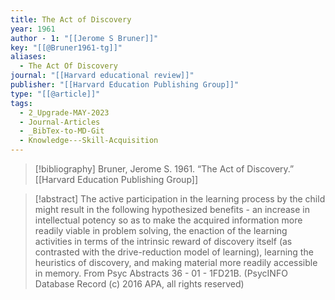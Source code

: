 ```yaml
---
title: The Act of Discovery
year: 1961
author - 1: "[[Jerome S Bruner]]"
key: "[[@Bruner1961-tg]]"
aliases:
  - The Act Of Discovery
journal: "[[Harvard educational review]]"
publisher: "[[Harvard Education Publishing Group]]"
type: "[[@article]]"
tags:
  - 2_Upgrade-MAY-2023
  - Journal-Articles
  - _BibTex-to-MD-Git
  - Knowledge---Skill-Acquisition
---
```


> [!bibliography]
> Bruner, Jerome S. 1961. “The Act of Discovery.” [[Harvard Education Publishing Group]]

> [!abstract]
> The active participation in the learning process by the child might result in the following hypothesized benefits -  an increase in intellectual potency so as to make the acquired information more readily viable in problem solving, the enaction of the learning activities in terms of the intrinsic reward of discovery itself (as contrasted with the drive-reduction model of learning), learning the heuristics of discovery, and making material more readily accessible in memory. From Psyc Abstracts 36 - 01 - 1FD21B. (PsycINFO Database Record (c) 2016 APA, all rights reserved)